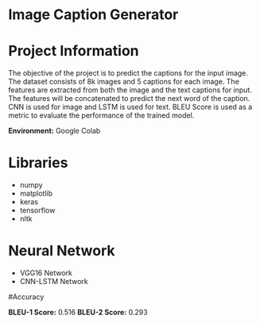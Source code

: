 # Image Caption Generator


# Project Information

The objective of the project is to predict the captions for the input image. The dataset consists of 8k images and 5 captions for each image. The features are extracted from both the image and the text captions for input. The features will be concatenated to predict the next word of the caption. CNN is used for image and LSTM is used for text. BLEU Score is used as a metric to evaluate the performance of the trained model.


**Environment:** Google Colab

# Libraries

- numpy
- matplotlib
- keras
- tensorflow
- nltk

# Neural Network

- VGG16 Network
- CNN-LSTM Network

#Accuracy
  
**BLEU-1 Score:** 0.516
**BLEU-2 Score:** 0.293
